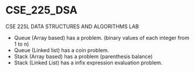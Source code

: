 # CSE_225_DSA

CSE 225L DATA STRUCTURES AND ALGORITHMS LAB

- Queue (Array based) has a problem. (binary values of each integer from 1 to n)
- Queue (Linked list) has a coin problem.
- Stack (Array based) has a problem (parenthesis balance)
- Stack (Linked List) has a infix expression evaluation problem.
